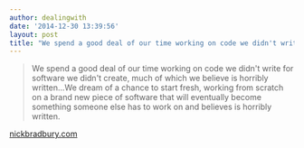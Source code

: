 ```yaml
---
author: dealingwith
date: '2014-12-30 13:39:56'
layout: post
title: "We spend a good deal of our time working on code we didn't write for software we didn't create"
---
```


> We spend a good deal of our time working on code we didn't write for software we didn't create, much of which we believe is horribly written...We dream of a chance to start fresh, working from scratch on a brand new piece of software that will eventually become something someone else has to work on and believes is horribly written.

[nickbradbury.com](http://nickbradbury.com/2014/12/11/the-programmers-dream-a-ramble/)


